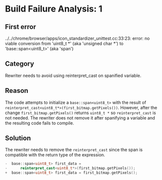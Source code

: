 # Build Failure Analysis: 1

## First error

../../chrome/browser/apps/icon_standardizer_unittest.cc:33:23: error: no viable conversion from 'uint8_t *' (aka 'unsigned char *') to 'base::span<uint8_t>' (aka 'span<unsigned char>')

## Category
Rewriter needs to avoid using reinterpret_cast on spanified variable.

## Reason
The code attempts to initialize a `base::span<uint8_t>` with the result of `reinterpret_cast<uint8_t*>(first_bitmap.getPixels())`. However, after the change `first_bitmap.getPixels()` returns `uint8_t *` so `reinterpret_cast` is not needed. The rewriter does not remove it after spanifying a variable and the resulting code fails to compile.

## Solution
The rewriter needs to remove the `reinterpret_cast` since the span is compatible with the return type of the expression.
```c++
-  base::span<uint8_t> first_data =
-      reinterpret_cast<uint8_t*>(first_bitmap.getPixels());
+  base::span<uint8_t> first_data = first_bitmap.getPixels();
